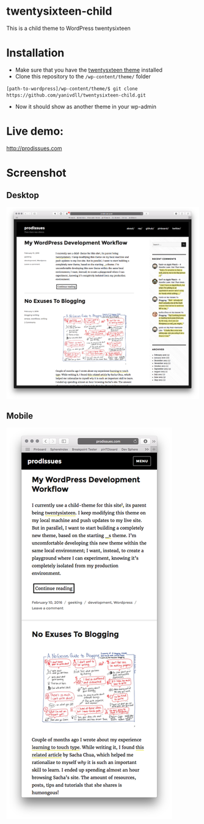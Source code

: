 # twentysixteen-child
This is a child theme to WordPress twentysixteen

# Installation
- Make sure that you have the [twentysxteen theme](https://wordpress.org/themes/twentysixteen/) installed
- Clone this repository to the `/wp-content/theme/` folder

`[path-to-wordpress]/wp-content/theme/$ git clone https://github.com/yanivdll/twentysixteen-child.git`

- Now it should show as another theme in your wp-admin

# Live demo: 
http://prodissues.com

# Screenshot

## Desktop
![twentysixteen-child](https://github.com/yanivdll/twentysixteen-child/blob/master/screenshot.png)

## Mobile

![twentysixteen-child](https://github.com/yanivdll/twentysixteen-child/blob/master/screenshot-mobile.png)
